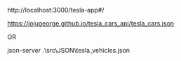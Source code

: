 http://localhost:3000/tesla-app#/

https://jojugeorge.github.io/tesla_cars_api/tesla_cars.json

OR

json-server .\src\JSON\tesla_vehicles.json
